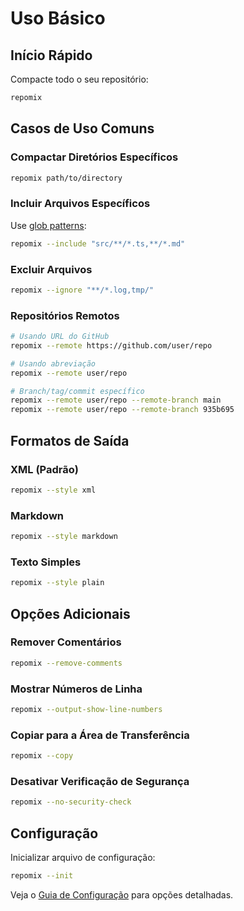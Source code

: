 # Uso Básico

## Início Rápido

Compacte todo o seu repositório:
```bash
repomix
```

## Casos de Uso Comuns

### Compactar Diretórios Específicos
```bash
repomix path/to/directory
```

### Incluir Arquivos Específicos
Use [glob patterns](https://github.com/mrmlnc/fast-glob?tab=readme-ov-file#pattern-syntax):
```bash
repomix --include "src/**/*.ts,**/*.md"
```

### Excluir Arquivos
```bash
repomix --ignore "**/*.log,tmp/"
```

### Repositórios Remotos
```bash
# Usando URL do GitHub
repomix --remote https://github.com/user/repo

# Usando abreviação
repomix --remote user/repo

# Branch/tag/commit específico
repomix --remote user/repo --remote-branch main
repomix --remote user/repo --remote-branch 935b695
```

## Formatos de Saída

### XML (Padrão)
```bash
repomix --style xml
```

### Markdown
```bash
repomix --style markdown
```

### Texto Simples
```bash
repomix --style plain
```

## Opções Adicionais

### Remover Comentários
```bash
repomix --remove-comments
```

### Mostrar Números de Linha
```bash
repomix --output-show-line-numbers
```

### Copiar para a Área de Transferência
```bash
repomix --copy
```

### Desativar Verificação de Segurança
```bash
repomix --no-security-check
```

## Configuração

Inicializar arquivo de configuração:
```bash
repomix --init
```

Veja o [Guia de Configuração](/pt-br/guide/configuration) para opções detalhadas.
